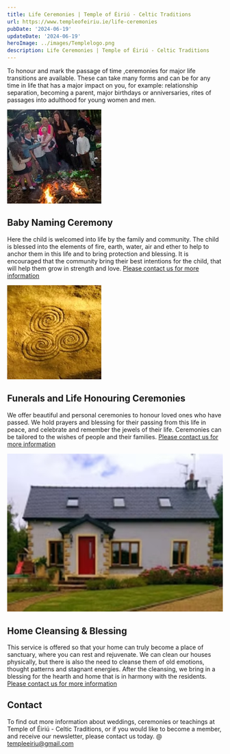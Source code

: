 ```yaml
---
title: Life Ceremonies | Temple of Éiriú - Celtic Traditions
url: https://www.templeofeiriu.ie/life-ceremonies
pubDate: '2024-06-19'
updateDate: '2024-06-19'
heroImage: ../images/Templelogo.png
description: Life Ceremonies | Temple of Éiriú - Celtic Traditions
---
```


To honour and mark the passage of time ,ceremonies for major life transitions are available. These can take many forms and can be for any time in life that has a major impact on you, for example: relationship separation, becoming a parent, major birthdays or anniversaries, rites of passages into adulthood for young women and men.

![baby naming ceremony](../images/baby_naming_ceremony.jpeg)

Baby Naming Ceremony
--------------------

Here the child is welcomed into life by the family and community. The child is blessed into the elements of fire, earth, water, air and ether to help to anchor them in this life and to bring protection and blessing. It is encouraged that the community bring their best intentions for the child, that will help them grow in strength and love. [Please contact us for more information](https://www.templeofeiriu.ie/)

![Newgrange triskle](../images/Newgrange.triskle.jpeg)

Funerals and Life Honouring Ceremonies
--------------------------------------

We offer beautiful and personal ceremonies to honour loved ones who have passed. We hold prayers and blessing for their passing from this life in peace, and celebrate and remember the jewels of their life. Ceremonies can be tailored to the wishes of people and their families. [Please contact us for more information](https://www.templeofeiriu.ie/)

![house blessing](../images/Houseblessing.jpg)

Home Cleansing & Blessing
-------------------------

This service is offered so that your home can truly become a place of sanctuary, where you can rest and rejuvenate. We can clean our houses physically, but there is also the need to cleanse them of old emotions, thought patterns and stagnant energies. After the cleansing, we bring in a blessing for the hearth and home that is in harmony with the residents. [Please contact us for more information](https://www.templeofeiriu.ie/)

Contact
-------

To find out more information about weddings, ceremonies or teachings at Temple of Éiriú - Celtic Traditions, or if you would like to become a member, and receive our newsletter, please contact us today. @ [templeeiriu@gmail.com](mailto://templeeiriu@gmail.com)
